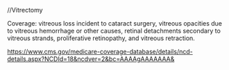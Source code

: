 //Vitrectomy

Coverage:
 vitreous loss incident to cataract surgery, vitreous opacities due to vitreous hemorrhage or other causes, retinal detachments secondary to vitreous strands, proliferative retinopathy, and vitreous retraction.


https://www.cms.gov/medicare-coverage-database/details/ncd-details.aspx?NCDId=18&ncdver=2&bc=AAAAgAAAAAAA&
